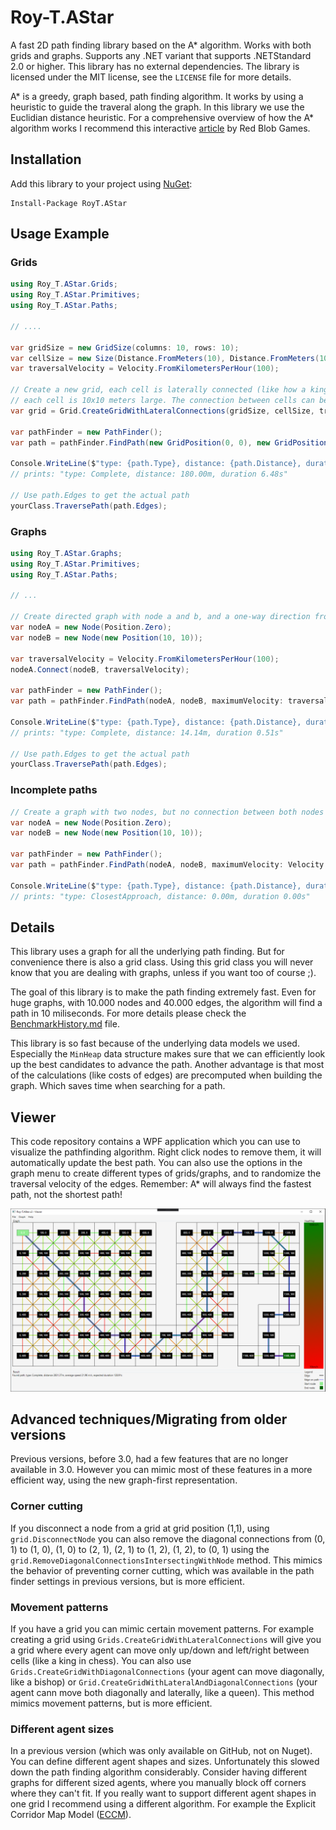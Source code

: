 # Roy-T.AStar
A fast 2D path finding library based on the A* algorithm. Works with both grids and graphs. Supports any .NET variant that supports .NETStandard 2.0 or higher. This library has no external dependencies. The library is licensed under the MIT license, see the `LICENSE` file for more details.

A* is a greedy, graph based, path finding algorithm. It works by using a heuristic to guide the traveral along the graph. In this library we use the Euclidian distance heuristic. For a comprehensive overview of how the A* algorithm works I recommend this interactive [article](https://www.redblobgames.com/pathfinding/a-star/introduction.html) by Red Blob Games.

## Installation
Add this library to your project using [NuGet](https://www.nuget.org/packages/RoyT.AStar/):

```
Install-Package RoyT.AStar
```

## Usage Example
### Grids
```csharp
using Roy_T.AStar.Grids;
using Roy_T.AStar.Primitives;
using Roy_T.AStar.Paths;

// ....

var gridSize = new GridSize(columns: 10, rows: 10);
var cellSize = new Size(Distance.FromMeters(10), Distance.FromMeters(10));
var traversalVelocity = Velocity.FromKilometersPerHour(100);

// Create a new grid, each cell is laterally connected (like how a king moves over a chess board, other options are available)
// each cell is 10x10 meters large. The connection between cells can be traversed at 100KM/h.
var grid = Grid.CreateGridWithLateralConnections(gridSize, cellSize, traversalVelocity);

var pathFinder = new PathFinder();
var path = pathFinder.FindPath(new GridPosition(0, 0), new GridPosition(9, 9), grid);

Console.WriteLine($"type: {path.Type}, distance: {path.Distance}, duration {path.Duration}");
// prints: "type: Complete, distance: 180.00m, duration 6.48s"

// Use path.Edges to get the actual path
yourClass.TraversePath(path.Edges);

```

### Graphs
```csharp
using Roy_T.AStar.Graphs;
using Roy_T.AStar.Primitives;
using Roy_T.AStar.Paths;

// ...

// Create directed graph with node a and b, and a one-way direction from a to b
var nodeA = new Node(Position.Zero);
var nodeB = new Node(new Position(10, 10));

var traversalVelocity = Velocity.FromKilometersPerHour(100);
nodeA.Connect(nodeB, traversalVelocity);

var pathFinder = new PathFinder();
var path = pathFinder.FindPath(nodeA, nodeB, maximumVelocity: traversalVelocity);

Console.WriteLine($"type: {path.Type}, distance: {path.Distance}, duration {path.Duration}");
// prints: "type: Complete, distance: 14.14m, duration 0.51s"

// Use path.Edges to get the actual path
yourClass.TraversePath(path.Edges);
```

### Incomplete paths
```csharp
// Create a graph with two nodes, but no connection between both nodes
var nodeA = new Node(Position.Zero);
var nodeB = new Node(new Position(10, 10));

var pathFinder = new PathFinder();
var path = pathFinder.FindPath(nodeA, nodeB, maximumVelocity: Velocity.FromKilometersPerHour(100));

Console.WriteLine($"type: {path.Type}, distance: {path.Distance}, duration {path.Duration}");
// prints: "type: ClosestApproach, distance: 0.00m, duration 0.00s"
```

## Details
This library uses a graph for all the underlying path finding. But for convenience there is also a grid class. Using this grid class you will never know that you are dealing with graphs, unless if you want too of course ;).

The goal of this library is to make the path finding extremely fast. Even for huge graphs, with 10.000 nodes and 40.000 edges, the algorithm will find a path in 10 miliseconds. For more details please check the [BenchmarkHistory.md](BenchmarkHistory.md) file.

This library is so fast because of the underlying data models we used. Especially the `MinHeap` data structure makes sure that we can efficiently look up the best candidates to advance the path. Another advantage is that most of the calculations (like costs of edges) are precomputed when building the graph. Which saves time when searching for a path.

## Viewer
This code repository contains a WPF application which you can use to visualize the pathfinding algorithm. Right click nodes to remove them, it will automatically update the best path. You can also use the options in the graph menu to create different types of grids/graphs, and to randomize the traversal velocity of the edges. Remember: A* will always find the fastest path, not the shortest path!

![The viewer](viewer.png?raw=true "The viewer")


## Advanced techniques/Migrating from older versions
Previous versions, before 3.0, had a few features that are no longer available in 3.0. However you can mimic most of these features in a more efficient way, using the new graph-first representation.

### Corner cutting
If you disconnect a node from a grid at grid position (1,1), using `grid.DisconnectNode` you can also remove the diagonal connections from (0, 1) to (1, 0), (1, 0) to (2, 1), (2, 1) to (1, 2), (1, 2), to (0, 1) using the `grid.RemoveDiagonalConnectionsIntersectingWithNode` method. This mimics the behavior of preventing corner cutting, which was available in the path finder settings in previous versions, but is more efficient.

### Movement patterns
If you have a grid you can mimic certain movement patterns. For example creating a grid using `Grids.CreateGridWithLateralConnections` will give you a grid where every agent can move only up/down and left/right between cells (like a king in chess). You can also use `Grids.CreateGridWithDiagonalConnections` (your agent can move diagonally, like a bishop) or `Grid.CreateGridWithLateralAndDiagonalConnections` (your agent cann move both diagonally and laterally, like a queen). This method mimics movement patterns, but is more efficient.

### Different agent sizes
In a previous version (which was only available on GitHub, not on Nuget). You can define different agent shapes and sizes. Unfortunately this slowed down the path finding algorithm considerably. Consider having different graphs for different sized agents, where you manually block off corners where they can't fit. If you really want to support different agent shapes in one grid  I recommend using a different algorithm. For example the Explicit Corridor Map Model ([ECCM](https://www.staff.science.uu.nl/~gerae101/UU_crowd_simulation_publications_ecm.html)).
